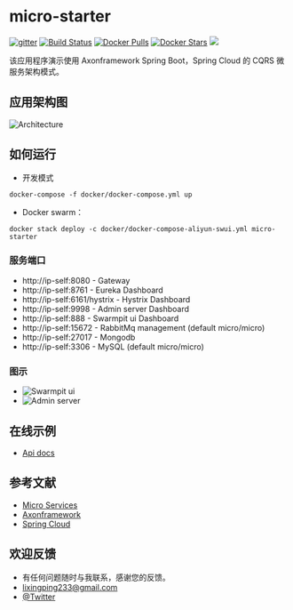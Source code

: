 # micro-starter
[![gitter](https://badges.gitter.im/trezor/community.svg)](https://gitter.im/micro-starter)
[![Build Status](https://travis-ci.org/sky233/micro-starter.svg?branch=master)](https://travis-ci.org/sky233/micro-starter)
[![Docker Pulls](https://img.shields.io/docker/pulls/sky233/config-service.svg)](https://hub.docker.com/r/sky233/config-service)
[![Docker Stars](https://img.shields.io/docker/stars/sky233/config-service.svg)](https://hub.docker.com/r/sky233/config-service)
[![](https://badge.imagelayers.io/sky233/config-service:latest.svg)](https://imagelayers.io/?images=sky233/config-service:latest)

该应用程序演示使用 Axonframework Spring Boot，Spring Cloud 的 CQRS 微服务架构模式。

## 应用架构图

![Architecture](https://github.com/sky233/micro-starter/blob/master/slides/architecture-01.png "Architecture")

## 如何运行
  * 开发模式
```` 
docker-compose -f docker/docker-compose.yml up
````
  * Docker swarm：
````  
docker stack deploy -c docker/docker-compose-aliyun-swui.yml micro-starter
````  

### 服务端口
  * http://ip-self:8080 - Gateway
  * http://ip-self:8761 - Eureka Dashboard
  * http://ip-self:6161/hystrix - Hystrix Dashboard
  * http://ip-self:9998 - Admin server Dashboard
  * http://ip-self:888 - Swarmpit ui Dashboard
  * http://ip-self:15672 - RabbitMq management (default micro/micro)
  * http://ip-self:27017 - Mongodb
  * http://ip-self:3306 - MySQL (default micro/micro)

### 图示 
* ![Swarmpit ui](https://github.com/sky233/micro-starter/blob/master/slides/swarmpit.png "Swarmpit ui")
* ![Admin server](https://github.com/sky233/micro-starter/blob/master/slides/adminserver.png "Admin server")

## 在线示例
  * [Api docs](https://onlythinking.github.io/micro-starter/1.0)
   
## 参考文献
  * [Micro Services](http://microservices.io/patterns/microservices.html)
  * [Axonframework](http://www.axonframework.org/)
  * [Spring Cloud](http://projects.spring.io/spring-cloud/)

## 欢迎反馈
  * 有任何问题随时与我联系，感谢您的反馈。 
  * lixingping233@gmail.com
  * [@Twitter](https://twitter.com/lixingping233)
